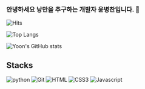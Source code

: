 ### 안녕하세요 낭만을 추구하는 개발자 윤병찬입니다. 👋

 
![Hits](https://hits.seeyoufarm.com/api/count/incr/badge.svg?url=https%3A%2F%2Fgithub.com%2FDarkphilip&count_bg=%2379C83D&title_bg=%23555555&icon=&icon_color=%23E7E7E7&title=hits&edge_flat=false)

![Top Langs](https://github-readme-stats.vercel.app/api/top-langs/?username=Darkphilip)

![Yoon's GitHub stats](https://github-readme-stats.vercel.app/api?username=Darkphilip)

## Stacks

![python](http://img.shields.io/badge/Python-3776AB?style=flat-square&logo=Python&logoColor=black)
![Git](http://img.shields.io/badge/Git-F05032?style=flat-square&logo=Git&logoColor=black)
![HTML](http://img.shields.io/badge/HTML5-E34F26?style=flat-square&logo=HTML5&logoColor=black)
![CSS3](http://img.shields.io/badge/CSS3-1572B6?style=flat-square&logo=CSS3&logoColor=black) 
![Javascript](http://img.shields.io/badge/Javascript-F7DF1E?style=flat-square&logo=Javascript&logoColor=black) 
<!--  ![Go](http://img.shields.io/badge/Go-00ADD8?style=flat-square&logo=Go&logoColor=white) -->
<!--   ![Hyperlegder](http://img.shields.io/badge/Hyperledger-2F3134?style=flat-square&logo=Hyperledger&logoColor=white) -->

<!--
**tigeryoon/tigeryoon** is a ✨ _special_ ✨ repository because its `README.md` (this file) appears on your GitHub profile.

Here are some ideas to get you started:

- 🔭 I’m currently working on ...
- 🌱 I’m currently learning ...
- 👯 I’m looking to collaborate on ...
- 🤔 I’m looking for help with ...
- 💬 Ask me about ...
- 📫 How to reach me: ...
- 😄 Pronouns: ...
- ⚡ Fun fact: ...
-->
